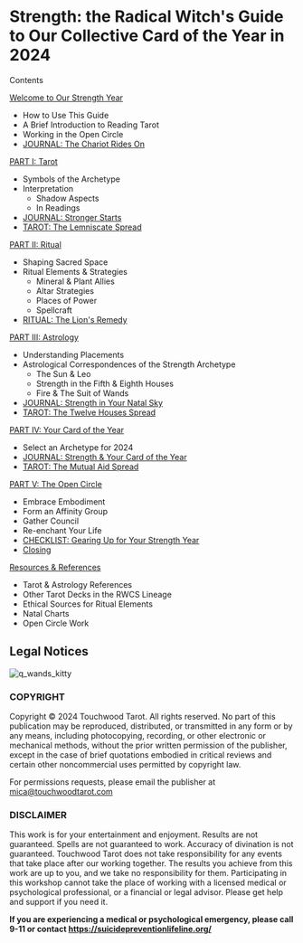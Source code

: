 # Strength: the Radical Witch's Guide to Our Collective Card of the Year in 2024

Contents

[Welcome to Our Strength Year](00-getting-started.md)

* How to Use This Guide
* A Brief Introduction to Reading Tarot
* Working in the Open Circle
* [JOURNAL: The Chariot Rides On](journal-the-chariot-rides-on.md)
  
[PART I: Tarot](01-part-i-the-tarot.md)

* Symbols of the Archetype
* Interpretation
  * Shadow Aspects
  * In Readings
* [JOURNAL: Stronger Starts](journal-stronger-starts.md)
* [TAROT: The Lemniscate Spread](the-lemniscate-spread.md)
  
[PART II: Ritual](02-part-ii-ritual.md)

* Shaping Sacred Space
* Ritual Elements & Strategies
  * Mineral & Plant Allies
  * Altar Strategies
  * Places of Power
  * Spellcraft
* [RITUAL: The Lion's Remedy](the-lions-remedy-ritual.md)
  
[PART III: Astrology](03-part-iii-astrology.md)

* Understanding Placements
* Astrological Correspondences of the Strength Archetype
  * The Sun & Leo
  * Strength in the Fifth & Eighth Houses
  * Fire & The Suit of Wands
* [JOURNAL: Strength in Your Natal Sky](journal-strength-in-your-natal-sky.md)
* [TAROT: The Twelve Houses Spread](the-twelve-houses-spread.md)
  
[PART IV: Your Card of the Year](04-part-vi-your-coty.md)

* Select an Archetype for 2024
* [JOURNAL: Strength & Your Card of the Year](journal-strength-and-your-coty.md)
* [TAROT: The Mutual Aid Spread](the-mutual-aid-spread.md)
  
[PART V: The Open Circle](05-part-v-the-open-circle.md)

* Embrace Embodiment
* Form an Affinity Group
* Gather Council
* Re-enchant Your Life
* [CHECKLIST: Gearing Up for Your Strength Year](gearing-up-for-your-strength-year.md)
* [Closing](closing.md)
  
[Resources & References](resources-and-references.md)

* Tarot & Astrology References
* Other Tarot Decks in the RWCS Lineage
* Ethical Sources for Ritual Elements
* Natal Charts
* Open Circle Work

## Legal Notices

![q_wands_kitty](https://github.com/micaelaneus/strength-as-ccoty/assets/5696026/7c732d77-e8ef-4fe2-ae4e-0752e7c090f6)

### COPYRIGHT

Copyright © 2024 Touchwood Tarot. All rights reserved. No part of this publication may be reproduced, distributed, or transmitted in any form or by any means, including photocopying, recording, or other electronic or mechanical methods, without the prior written permission of the publisher, except in the case of brief quotations embodied in critical reviews and certain other noncommercial uses permitted by copyright law.

For permissions requests, please email the publisher at <mica@touchwoodtarot.com>

### DISCLAIMER

This work is for your entertainment and enjoyment. Results are not guaranteed. Spells are not guaranteed to work. Accuracy of divination is not guaranteed. Touchwood Tarot does not take responsibility for any events that take place after our working together. The results you achieve from this work are up to you, and we take no responsibility for them. Participating in this workshop cannot take the place of working with a licensed medical or psychological professional, or a financial or legal advisor. Please get help and support if you need it.

**If you are experiencing a medical or psychological emergency, please call 9-11 or contact <https://suicidepreventionlifeline.org/>**
